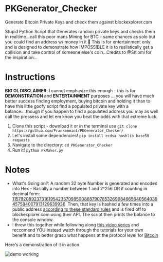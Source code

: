 # PKGenerator_Checker
Generate Bitcoin Private Keys and check them against blockexplorer.com

Stupid Python Script that Generates random private keys and checks them in realtime...call this poor mans Mining for BTC - same chances as solo but you could find an address w/ money in it 🤑  This is for entertainment only and is designed to demonstrate how IMPOSSIBLE it is to realistically get a collision and take control of someone else's coin...Credits to @Shlomi for the inspiration...

# Instructions

<strong>BIG OL DISCLAIMER</strong>:  I cannot emphasize this enough - this is for **DEMONSTRATION** and **ENTERTAINMENT** purposes ... you will have much better success finding employment, buying bitcoin and holding it than to have this little goofy script find a populated private key with a balance....though if you happen to find a populated address you may as well call the pressess and let em know you beat the odds with that extreme luck.

1. Clone this script - download it or in the terminal use `git clone https://github.com/Frankenmint/PKGenerator_Checker/`
2. Let's install some dependencies!  `pip install ecdsa hashlib base58 requests`
3. Navigate to the directory: `cd PKGenerator_Checker`
5. Run it! `python PkMaker.py`

# Notes


* What's Going on?:  A random 32 byte Number is generated and encoded into Hex - Basially a number between 1 and 2^256 OR if counting in decimal form: [115792089237316195423570985008687907853269984665640564039457584007913129639936](http://www.calculatorsoup.com/calculators/algebra/exponent.php).  Then, that key is hashed a few times into a public address [according to these standard rules](https://en.bitcoin.it/w/images/en/9/9b/PubKeyToAddr.png) and is fired off to blockexplorer.com using their API. The script then prints the balance to the console window.
* I threw this together while following along [this video series](https://www.youtube.com/playlist?list=PLH4m2oS2ratfeNpZAoVwPlQqEr3HgNu7S) and reccomend YOU instead watch through the tutorials for your own benefit and to better grasp what happens at the protocol level for [Bitcoin](https://bitcoin.org)


Here's a demonstration of it in action

![demo working](http://g.recordit.co/z6QqeZyEM1.gif "We're Generating Private Keys and Checking Them on the Fly!")

